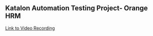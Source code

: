 ## Katalon Automation Testing Project- Orange HRM

[Link to Video Recording](https://youtu.be/oBryqaJ-LSo)
